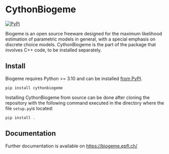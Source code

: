 # CythonBiogeme
[![PyPi](https://img.shields.io/pypi/v/cythonbiogeme.svg)](https://pypi.python.org/pypi/cythonbiogeme)

Biogeme is an open source freeware designed for the maximum likelihood estimation of parametric models in general, with a special emphasis on discrete choice models.
CythonBiogeme is the part of the package that involves C++ code, to be installed separately.

## Install
Biogeme requires Python >= 3.10 and can be installed [from PyPI](https://pypi.org/project/biogeme/).

`pip install cythonbiogeme`

Installing CythonBiogeme from source can be done after cloning the repository with the following command executed in 
the directory where the file `setup.py`is located:

`pip install .`

## Documentation
Further documentation is available on https://biogeme.epfl.ch/
